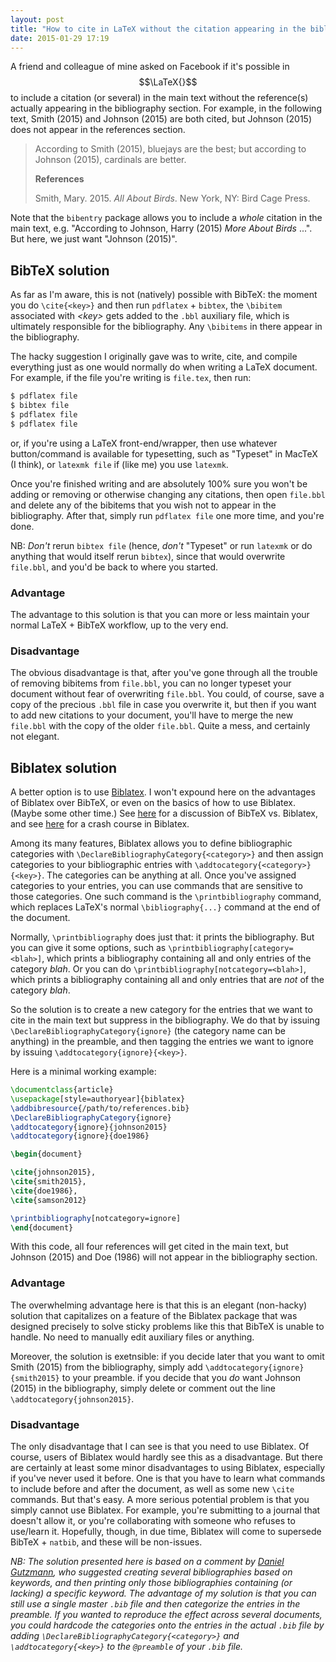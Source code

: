 ```yaml
---
layout: post
title: "How to cite in LaTeX without the citation appearing in the bibliography"
date: 2015-01-29 17:19
---
```


A friend and colleague of mine asked on Facebook if it's possible in
$$\LaTeX{}$$ to include a citation (or several) in the main text without the
reference(s) actually appearing in the bibliography section. For example, in
the following text, Smith (2015) and Johnson (2015) are both cited, but Johnson
(2015) does not appear in the references section.

> According to Smith (2015), bluejays are the best; but according to Johnson
> (2015), cardinals are better.
>
> **References**
>
> Smith, Mary. 2015. *All About Birds*. New York, NY: Bird Cage Press.

Note that the `bibentry` package allows you to include a *whole* citation in
the main text, e.g. "According to Johnson, Harry (2015) *More About Birds*
...". But here, we just want "Johnson (2015)".

## BibTeX solution

As far as I'm aware, this is not (natively) possible with BibTeX: the moment
you do `\cite{<key>}` and then run `pdflatex` + `bibtex`, the `\bibitem`
associated with *\<key\>* gets added to the `.bbl` auxiliary file, which is
ultimately responsible for the bibliography. Any `\bibitems` in there appear in
the bibliography.

The hacky suggestion I originally gave was to write, cite, and compile
everything just as one would normally do when writing a LaTeX document. For
example, if the file you're writing is `file.tex`, then run:

```bash
$ pdflatex file
$ bibtex file
$ pdflatex file
$ pdflatex file
```

or, if you're using a LaTeX front-end/wrapper, then use whatever button/command
is available for typesetting, such as "Typeset" in MacTeX (I think), or
`latexmk file` if (like me) you use `latexmk`.

Once you're finished writing and are absolutely 100% sure you won't be adding
or removing or otherwise changing any citations, then open `file.bbl` and
delete any of the bibitems that you wish not to appear in the bibliography.
After that, simply run `pdflatex file` one more time, and you're done.

NB: *Don't* rerun `bibtex file` (hence, *don't* "Typeset" or run `latexmk` or
do anything that would itself rerun `bibtex`), since that would overwrite
`file.bbl`, and you'd be back to where you started.

### Advantage

The advantage to this solution is that you can more or less maintain your
normal LaTeX + BibTeX workflow, up to the very end.

### Disadvantage

The obvious disadvantage is that, after you've gone through all the trouble of
removing bibitems from `file.bbl`, you can no longer typeset your document
without fear of overwriting `file.bbl`. You could, of course, save a copy of
the precious `.bbl` file in case you overwrite it, but then if you want to add
new citations to your document, you'll have to merge the new `file.bbl` with
the copy of the older `file.bbl`. Quite a mess, and certainly not elegant.

## Biblatex solution

A better option is to use [Biblatex][bl]. I won't expound here on the
advantages of Biblatex over BibTeX, or even on the basics of how to use
Biblatex. (Maybe some other time.) See
[here](https://tex.stackexchange.com/questions/25701/bibtex-vs-biber-and-biblatex-vs-natbib)
for a discussion of BibTeX vs. Biblatex, and see
[here](https://www.sharelatex.com/blog/2013/07/31/getting-started-with-biblatex.html)
for a crash course in Biblatex.

Among its many features, Biblatex allows you to define bibliographic categories
with `\DeclareBibliographyCategory{<category>}` and then assign categories to
your bibliographic entries with `\addtocategory{<category>}{<key>}`. The
categories can be anything at all. Once you've assigned categories to your
entries, you can use commands that are sensitive to those categories. One such
command is the `\printbibliography` command, which replaces LaTeX's normal
`\bibliography{...}` command at the end of the document.

Normally, `\printbibliography` does just that: it prints the bibliography. But
you can give it some options, such as `\printbibliography[category=<blah>]`,
which prints a bibliography containing all and only entries of the category
*blah*. Or you can do `\printbibliography[notcategory=<blah>]`, which prints a
bibliography containing all and only entries that are *not* of the category
*blah*.

So the solution is to create a new category for the entries that we want to
cite in the main text but suppress in the bibliography. We do that by issuing
`\DeclareBibliographyCategory{ignore}` (the category name can be anything) in
the preamble, and then tagging the entries we want to ignore by issuing
`\addtocategory{ignore}{<key>}`.

Here is a minimal working example:

```latex
\documentclass{article}
\usepackage[style=authoryear]{biblatex}
\addbibresource{/path/to/references.bib}
\DeclareBibliographyCategory{ignore}
\addtocategory{ignore}{johnson2015}
\addtocategory{ignore}{doe1986}

\begin{document}

\cite{johnson2015},
\cite{smith2015},
\cite{doe1986},
\cite{samson2012}

\printbibliography[notcategory=ignore]
\end{document}
```

With this code, all four references will get cited in the main text, but
Johnson (2015) and Doe (1986) will not appear in the bibliography section.

### Advantage

The overwhelming advantage here is that this is an elegant (non-hacky) solution
that capitalizes on a feature of the Biblatex package that was designed
precisely to solve sticky problems like this that BibTeX is unable to handle.
No need to manually edit auxiliary files or anything.

Moreover, the solution is exetnsible: if you decide later that you want to omit
Smith (2015) from the bibliography, simply add
`\addtocategory{ignore}{smith2015}` to your preamble. if you decide that you
*do* want Johnson (2015) in the bibliography, simply delete or comment out the
line `\addtocategory{johnson2015}`.

### Disadvantage

The only disadvantage that I can see is that you need to use Biblatex. Of
course, users of Biblatex would hardly see this as a disadvantage. But there
are certainly at least some minor disadvantages to using Biblatex, especially
if you've never used it before. One is that you have to learn what commands to
include before and after the document, as well as some new `\cite` commands.
But that's easy. A more serious potential problem is that you simply cannot use
Biblatex. For example, you're submitting to a journal that doesn't allow it, or
you're collaborating with someone who refuses to use/learn it. Hopefully,
though, in due time, Biblatex will come to supersede BibTeX + `natbib`, and
these will be non-issues.

*NB: The solution presented here is based on a comment by [Daniel
Gutzmann][dg], who suggested creating several bibliographies based on keywords,
and then printing only those bibliographies containing (or lacking) a specific
keyword. The advantage of my solution is that you can still use a single master
`.bib` file and then categorize the entries in the preamble. If you wanted to
reproduce the effect across several documents, you could hardcode the
categories onto the entries in the actual `.bib` file by adding
`\DeclareBibliographyCategory{<category>}` and `\addtocategory{<key>}` to the
`@preamble` of your `.bib` file.*

[bl]: http://www.ctan.org/pkg/biblatex
[dg]: http://www.danielgutzmann.com/
